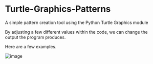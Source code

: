 # Turtle-Graphics-Patterns
A simple pattern creation tool using the Python Turtle Graphics module

By adjusting a few different values within the code, we can change the output the program produces.

Here are a few examples.

![image](https://github.com/EsotericProgrammer/Turtle-Graphics-Patterns/assets/140844647/ccd38c2b-a95b-44ed-b96f-1fbd52d14153)
